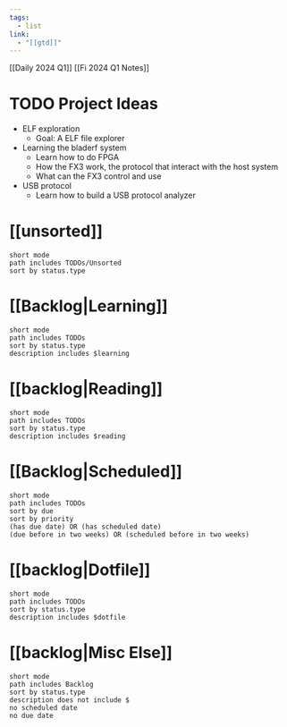 ```yaml
---
tags:
  - list
link:
  - "[[gtd]]"
---
```

[[Daily 2024 Q1]]
[[Fi 2024 Q1 Notes]]

# TODO Project Ideas
- ELF exploration
    - Goal: A ELF file explorer
- Learning the bladerf system
    - Learn how to do FPGA
    - How the FX3 work, the protocol that interact with the host system
    - What can the FX3 control and use
- USB protocol
    - Learn how to build a USB protocol analyzer
# [[unsorted]]
```tasks
short mode
path includes TODOs/Unsorted
sort by status.type
```
# [[Backlog|Learning]]
```tasks
short mode
path includes TODOs
sort by status.type
description includes $learning
```

# [[backlog|Reading]]
```tasks
short mode
path includes TODOs
sort by status.type
description includes $reading
```

# [[Backlog|Scheduled]]
```tasks
short mode
path includes TODOs
sort by due
sort by priority
(has due date) OR (has scheduled date)
(due before in two weeks) OR (scheduled before in two weeks)
```

# [[backlog|Dotfile]]
```tasks
short mode
path includes TODOs
sort by status.type
description includes $dotfile
```
# [[backlog|Misc Else]]
```tasks
short mode
path includes Backlog
sort by status.type
description does not include $
no scheduled date
no due date
```
